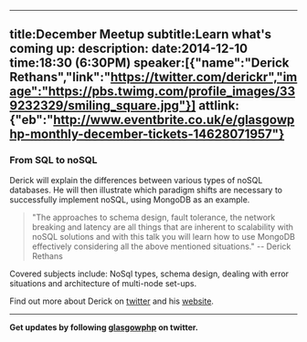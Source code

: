 ----
title:December Meetup
subtitle:Learn what's coming up:
description:
date:2014-12-10
time:18:30 (6:30PM)
speaker:[{"name":"Derick Rethans","link":"https://twitter.com/derickr","image":"https://pbs.twimg.com/profile_images/339232329/smiling_square.jpg"}]
attlink:{"eb":"http://www.eventbrite.co.uk/e/glasgowphp-monthly-december-tickets-14628071957"}
----

### From SQL to noSQL

Derick will explain the differences between various types of noSQL databases.
He will then illustrate which paradigm shifts are 
necessary to successfully implement noSQL, using MongoDB as an example.

> "The approaches to schema design, fault tolerance, the network breaking
> and latency are all things that are inherent to scalability with noSQL
> solutions and with this talk you will learn how to use MongoDB
> effectively considering all the above mentioned situations." -- Derick Rethans

Covered subjects include: NoSql types, schema design, dealing with error
situations and architecture of multi-node set-ups.

Find out more about Derick on [twitter][1] and his [website][2].

---

**Get updates by following [glasgowphp][99] on twitter.**

[1]: https://twitter.com/derickr
[2]: http://derickrethans.nl
[3]: https://en.wikipedia.org/wiki/CAP_theorem
[98]: http://glasgowphp.co.uk/becomeaspeaker
[99]: https://twitter.com/glasgowphp